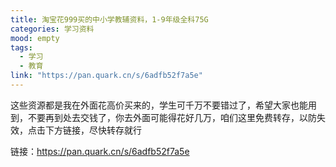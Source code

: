 ```yaml
---
title: 淘宝花999买的中小学教辅资料，1-9年级全科75G
categories: 学习资料
mood: empty
tags:
  - 学习
  - 教育
link: "https://pan.quark.cn/s/6adfb52f7a5e"
---
```





这些资源都是我在外面花高价买来的，学生可千万不要错过了，希望大家也能用到，不要再到处去交钱了，你去外面可能得花好几万，咱们这里免费转存，以防失效，点击下方链接，尽快转存就行




链接：https://pan.quark.cn/s/6adfb52f7a5e





